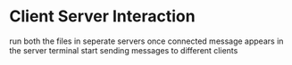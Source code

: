 # Client Server Interaction

run  both the files in seperate servers
once connected message appears in the server terminal 
start sending messages to different clients
